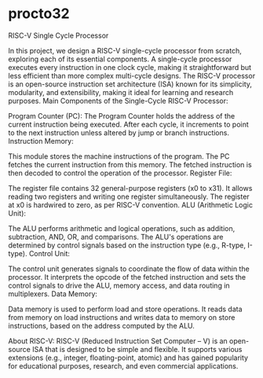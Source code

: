# procto32
RISC-V Single Cycle Processor

In this project, we design a RISC-V single-cycle processor from scratch, exploring each of its essential components. A single-cycle processor executes every instruction in one clock cycle, making it straightforward but less efficient than more complex multi-cycle designs. The RISC-V processor is an open-source instruction set architecture (ISA) known for its simplicity, modularity, and extensibility, making it ideal for learning and research purposes.
Main Components of the Single-Cycle RISC-V Processor:

Program Counter (PC):
The Program Counter holds the address of the current instruction being executed. After each cycle, it increments to point to the next instruction unless altered by jump or branch instructions.
Instruction Memory:

This module stores the machine instructions of the program. The PC fetches the current instruction from this memory. The fetched instruction is then decoded to control the operation of the processor.
Register File:

The register file contains 32 general-purpose registers (x0 to x31). It allows reading two registers and writing one register simultaneously. The register at x0 is hardwired to zero, as per RISC-V convention.
ALU (Arithmetic Logic Unit):

The ALU performs arithmetic and logical operations, such as addition, subtraction, AND, OR, and comparisons. The ALU's operations are determined by control signals based on the instruction type (e.g., R-type, I-type).
Control Unit:

The control unit generates signals to coordinate the flow of data within the processor. It interprets the opcode of the fetched instruction and sets the control signals to drive the ALU, memory access, and data routing in multiplexers.
Data Memory:

Data memory is used to perform load and store operations. It reads data from memory on load instructions and writes data to memory on store instructions, based on the address computed by the ALU.

About RISC-V:
RISC-V (Reduced Instruction Set Computer – V) is an open-source ISA that is designed to be simple and flexible. It supports various extensions (e.g., integer, floating-point, atomic) and has gained popularity for educational purposes, research, and even commercial applications.
